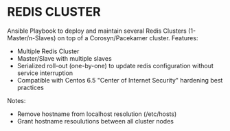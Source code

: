 
# REDIS CLUSTER

Ansible Playbook to deploy and maintain several Redis Clusters (1-Master/n-Slaves) on top of a Corosyn/Pacekamer cluster. Features:
  - Multiple Redis Cluster
  - Master/Slave with multiple slaves
  - Serialized roll-out (one-by-one) to update redis configuration without service interruption
  - Compatible with Centos 6.5 "Center of Internet Security" hardening best practices


Notes:
- Remove hostname from localhost resolution (/etc/hosts)
- Grant hostname resoulutions between all cluster nodes
